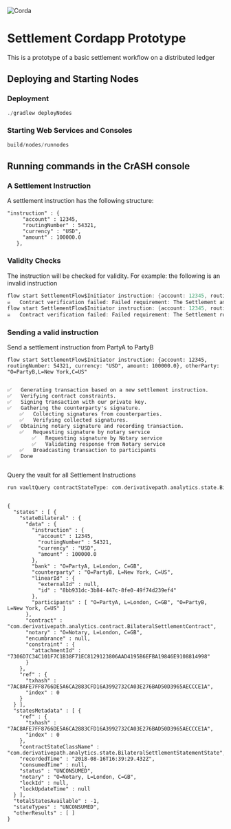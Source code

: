 ![Corda](https://www.corda.net/wp-content/uploads/2016/11/fg005_corda_b.png)

# Settlement Cordapp Prototype

This is a prototype of a basic settlement workflow on a distributed ledger

## Deploying and Starting Nodes

### Deployment
```kotlin
./gradlew deployNodes
```

### Starting Web Services and Consoles
```kotlin
build/nodes/runnodes
```

## Running commands in the CrASH console


### A Settlement Instruction
A settlement instruction has the following structure:

```
"instruction" : {
     "account" : 12345,
     "routingNumber" : 54321,
     "currency" : "USD",
     "amount" : 100000.0
   },
```

### Validity Checks
The instruction will be checked for validity. For example: the following is an invalid instruction

```kotlin
flow start SettlementFlow$Initiator instruction: {account: 12345, routingNumber: 54321, currency: "USD", amount: -100000.0}, otherParty: "O=PartyB,L=New York,C=US"
☠   Contract verification failed: Failed requirement: The Settlement amount must be greater than 0, contract: com.derivativepath.analytics.contract.BilateralSettlementContract
flow start SettlementFlow$Initiator instruction: {account: 12345, routingNumber: 0, currency: "USD", amount: 100000.0}, otherParty: "O=PartyB,L=New York,C=US"
☠   Contract verification failed: Failed requirement: The Settlement routing number must be greater than 0, contract: com.derivativepath.analytics.contract.BilateralSettlementContract
``` 

### Sending a valid instruction
Send a settlement instruction from PartyA to PartyB

```
flow start SettlementFlow$Initiator instruction: {account: 12345, routingNumber: 54321, currency: "USD", amount: 100000.0}, otherParty: "O=PartyB,L=New York,C=US"


✅   Generating transaction based on a new settlement instruction.
✅   Verifying contract constraints.
✅   Signing transaction with our private key.
✅   Gathering the counterparty's signature.
    ✅   Collecting signatures from counterparties.
    ✅   Verifying collected signatures.
✅   Obtaining notary signature and recording transaction.
    ✅   Requesting signature by notary service
        ✅   Requesting signature by Notary service
        ✅   Validating response from Notary service
    ✅   Broadcasting transaction to participants
✅   Done


```

Query the vault for all Settlement Instructions

```kotlin
run vaultQuery contractStateType: com.derivativepath.analytics.state.BilateralSettlementStatementState
```

```

{
  "states" : [ {
    "stateBilateral" : {
      "data" : {
        "instruction" : {
          "account" : 12345,
          "routingNumber" : 54321,
          "currency" : "USD",
          "amount" : 100000.0
        },
        "bank" : "O=PartyA, L=London, C=GB",
        "counterparty" : "O=PartyB, L=New York, C=US",
        "linearId" : {
          "externalId" : null,
          "id" : "8bb931dc-3b84-447c-8fe0-49f74d239ef4"
        },
        "participants" : [ "O=PartyA, L=London, C=GB", "O=PartyB, L=New York, C=US" ]
      },
      "contract" : "com.derivativepath.analytics.contract.BilateralSettlementContract",
      "notary" : "O=Notary, L=London, C=GB",
      "encumbrance" : null,
      "constraint" : {
        "attachmentId" : "7306D7C34C101F7C1B38F71EC8129123806AAD4195B6EFBA19846E9108814998"
      }
    },
    "ref" : {
      "txhash" : "7AC8AFE7FF8766DE5A6CA2883CFD16A3992732CA03E276BAD50D3965AECCCE1A",
      "index" : 0
    }
  } ],
  "statesMetadata" : [ {
    "ref" : {
      "txhash" : "7AC8AFE7FF8766DE5A6CA2883CFD16A3992732CA03E276BAD50D3965AECCCE1A",
      "index" : 0
    },
    "contractStateClassName" : "com.derivativepath.analytics.state.BilateralSettlementStatementState",
    "recordedTime" : "2018-08-16T16:39:29.432Z",
    "consumedTime" : null,
    "status" : "UNCONSUMED",
    "notary" : "O=Notary, L=London, C=GB",
    "lockId" : null,
    "lockUpdateTime" : null
  } ],
  "totalStatesAvailable" : -1,
  "stateTypes" : "UNCONSUMED",
  "otherResults" : [ ]
}

```